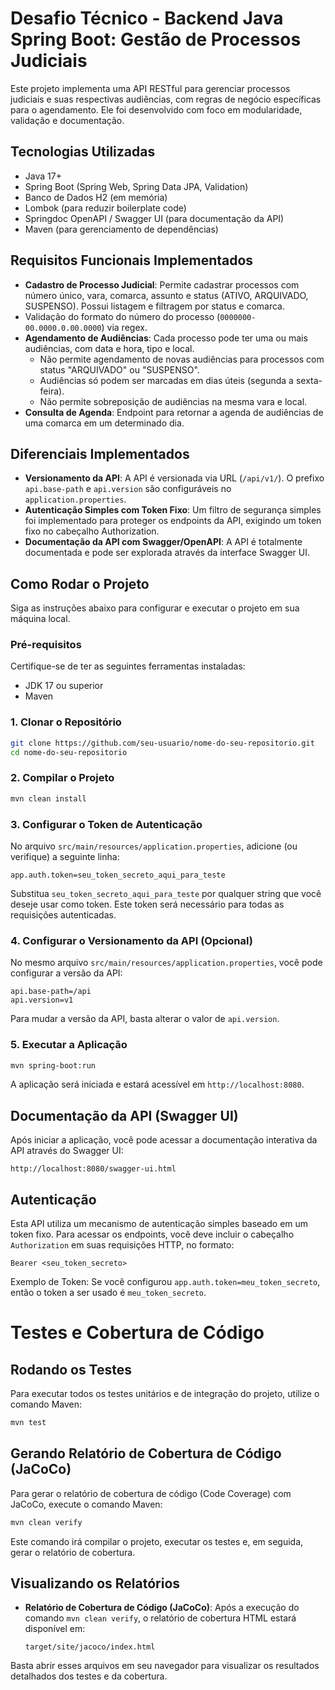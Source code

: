 # Desafio Técnico - Backend Java Spring Boot: Gestão de Processos Judiciais

Este projeto implementa uma API RESTful para gerenciar processos judiciais e suas respectivas audiências, com regras de negócio específicas para o agendamento. Ele foi desenvolvido com foco em modularidade, validação e documentação.

## Tecnologias Utilizadas

- Java 17+
- Spring Boot (Spring Web, Spring Data JPA, Validation)
- Banco de Dados H2 (em memória)
- Lombok (para reduzir boilerplate code)
- Springdoc OpenAPI / Swagger UI (para documentação da API)
- Maven (para gerenciamento de dependências)

## Requisitos Funcionais Implementados

- **Cadastro de Processo Judicial**: Permite cadastrar processos com número único, vara, comarca, assunto e status (ATIVO, ARQUIVADO, SUSPENSO). Possui listagem e filtragem por status e comarca.
- Validação do formato do número do processo (`0000000-00.0000.0.00.0000`) via regex.
- **Agendamento de Audiências**: Cada processo pode ter uma ou mais audiências, com data e hora, tipo e local.
  - Não permite agendamento de novas audiências para processos com status "ARQUIVADO" ou "SUSPENSO".
  - Audiências só podem ser marcadas em dias úteis (segunda a sexta-feira).
  - Não permite sobreposição de audiências na mesma vara e local.
- **Consulta de Agenda**: Endpoint para retornar a agenda de audiências de uma comarca em um determinado dia.

## Diferenciais Implementados

- **Versionamento da API**: A API é versionada via URL (`/api/v1/`). O prefixo `api.base-path` e `api.version` são configuráveis no `application.properties`.
- **Autenticação Simples com Token Fixo**: Um filtro de segurança simples foi implementado para proteger os endpoints da API, exigindo um token fixo no cabeçalho Authorization.
- **Documentação da API com Swagger/OpenAPI**: A API é totalmente documentada e pode ser explorada através da interface Swagger UI.

## Como Rodar o Projeto

Siga as instruções abaixo para configurar e executar o projeto em sua máquina local.

### Pré-requisitos

Certifique-se de ter as seguintes ferramentas instaladas:

- JDK 17 ou superior
- Maven

### 1. Clonar o Repositório

```bash
git clone https://github.com/seu-usuario/nome-do-seu-repositorio.git
cd nome-do-seu-repositorio
```

### 2. Compilar o Projeto

```bash
mvn clean install
```

### 3. Configurar o Token de Autenticação

No arquivo `src/main/resources/application.properties`, adicione (ou verifique) a seguinte linha:

```properties
app.auth.token=seu_token_secreto_aqui_para_teste
```

Substitua `seu_token_secreto_aqui_para_teste` por qualquer string que você deseje usar como token. Este token será necessário para todas as requisições autenticadas.

### 4. Configurar o Versionamento da API (Opcional)

No mesmo arquivo `src/main/resources/application.properties`, você pode configurar a versão da API:

```properties
api.base-path=/api
api.version=v1
```

Para mudar a versão da API, basta alterar o valor de `api.version`.

### 5. Executar a Aplicação

```bash
mvn spring-boot:run
```

A aplicação será iniciada e estará acessível em `http://localhost:8080`.

## Documentação da API (Swagger UI)

Após iniciar a aplicação, você pode acessar a documentação interativa da API através do Swagger UI:

```
http://localhost:8080/swagger-ui.html
```

## Autenticação

Esta API utiliza um mecanismo de autenticação simples baseado em um token fixo. Para acessar os endpoints, você deve incluir o cabeçalho `Authorization` em suas requisições HTTP, no formato:

```
Bearer <seu_token_secreto>
```

Exemplo de Token: Se você configurou `app.auth.token=meu_token_secreto`, então o token a ser usado é `meu_token_secreto`.

# Testes e Cobertura de Código

## Rodando os Testes

Para executar todos os testes unitários e de integração do projeto, utilize o comando Maven:

```bash
mvn test
```

## Gerando Relatório de Cobertura de Código (JaCoCo)

Para gerar o relatório de cobertura de código (Code Coverage) com JaCoCo, execute o comando Maven:

```bash
mvn clean verify
```

Este comando irá compilar o projeto, executar os testes e, em seguida, gerar o relatório de cobertura.

## Visualizando os Relatórios
- **Relatório de Cobertura de Código (JaCoCo)**: Após a execução do comando `mvn clean verify`, o relatório de cobertura HTML estará disponível em:
  ```
  target/site/jacoco/index.html
  ```

Basta abrir esses arquivos em seu navegador para visualizar os resultados detalhados dos testes e da cobertura.